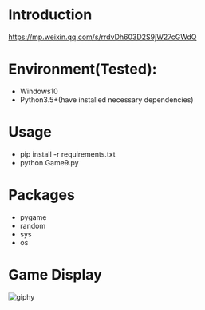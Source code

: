 # Introduction
https://mp.weixin.qq.com/s/rrdvDh603D2S9jW27cGWdQ

# Environment(Tested):
- Windows10
- Python3.5+(have installed necessary dependencies)

# Usage
- pip install -r requirements.txt
- python Game9.py

# Packages
- pygame
- random
- sys
- os

# Game Display
![giphy](effect/running.gif)